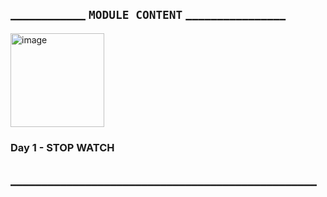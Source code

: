 ## ____________ ```MODULE CONTENT``` ________________
<img width="150" alt="image" src="https://github.com/user-attachments/assets/1c8c1acf-26e8-4956-aa95-c18a3bc5b3a6">

### Day 1 - STOP WATCH

## _________________________________________________
